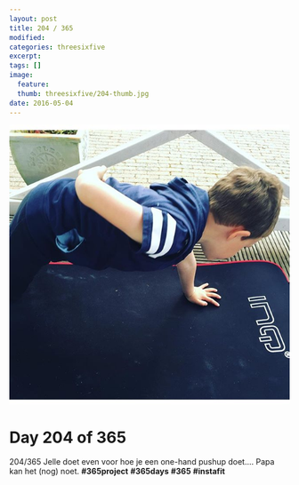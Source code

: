```yaml
---
layout: post
title: 204 / 365
modified:
categories: threesixfive
excerpt:
tags: []
image:
  feature: 
  thumb: threesixfive/204-thumb.jpg
date: 2016-05-04
---
```


![204](/images/threesixfive/204.jpg)

# Day 204 of 365

204/365 Jelle doet even voor hoe je een one-hand pushup doet.... Papa kan het (nog) noet. **\#365project** **\#365days** **\#365** **\#instafit**
